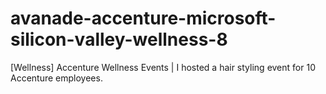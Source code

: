 # avanade-accenture-microsoft-silicon-valley-wellness-8
[Wellness] Accenture Wellness Events | I hosted a hair styling event for 10 Accenture employees. 

